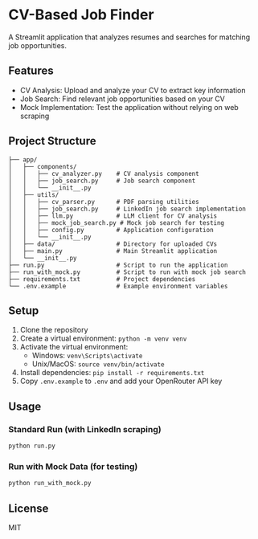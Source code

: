 # CV-Based Job Finder

A Streamlit application that analyzes resumes and searches for matching job opportunities.

## Features

- CV Analysis: Upload and analyze your CV to extract key information
- Job Search: Find relevant job opportunities based on your CV
- Mock Implementation: Test the application without relying on web scraping

## Project Structure

```
├── app/
│   ├── components/
│   │   ├── cv_analyzer.py    # CV analysis component
│   │   ├── job_search.py     # Job search component
│   │   └── __init__.py
│   ├── utils/
│   │   ├── cv_parser.py      # PDF parsing utilities
│   │   ├── job_search.py     # LinkedIn job search implementation
│   │   ├── llm.py            # LLM client for CV analysis
│   │   ├── mock_job_search.py # Mock job search for testing
│   │   ├── config.py         # Application configuration
│   │   └── __init__.py
│   ├── data/                 # Directory for uploaded CVs
│   ├── main.py               # Main Streamlit application
│   └── __init__.py
├── run.py                    # Script to run the application
├── run_with_mock.py          # Script to run with mock job search
├── requirements.txt          # Project dependencies
└── .env.example              # Example environment variables
```

## Setup

1. Clone the repository
2. Create a virtual environment: `python -m venv venv`
3. Activate the virtual environment:
   - Windows: `venv\Scripts\activate`
   - Unix/MacOS: `source venv/bin/activate`
4. Install dependencies: `pip install -r requirements.txt`
5. Copy `.env.example` to `.env` and add your OpenRouter API key

## Usage

### Standard Run (with LinkedIn scraping)

```bash
python run.py
```

### Run with Mock Data (for testing)

```bash
python run_with_mock.py
```

## License

MIT